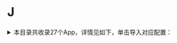 # J
<details>
<summary>
本目录共收录27个App，详情见如下，单击导入对应配置：
</summary>

- [JavDB](https://quantumult.app/x/open-app/add-resource?remote-resource=%7B%22filter_remote%22%3A%20%5B%22https%3A%2F%2Fraw.githubusercontent.com%2Fzirawell%2FR-Store%2Fmain%2FRule%2FQuanX%2FAdblock%2FApp%2FJ%2FJavDB%2Ffilter%2Fjavdb.list%2C%20tag%3DJavDB%22%5D%2C%22rewrite_remote%22%3A%20%5B%22https%3A%2F%2Fraw.githubusercontent.com%2Fzirawell%2FR-Store%2Fmain%2FRule%2FQuanX%2FAdblock%2FApp%2FJ%2FJavDB%2Frewrite%2Fjavdb.conf%2C%20tag%3DJavDB%22%5D%7D)
- [交管12123](https://quantumult.app/x/open-app/add-resource?remote-resource=%7B%22rewrite_remote%22%3A%20%5B%22https%3A%2F%2Fraw.githubusercontent.com%2Fzirawell%2FR-Store%2Fmain%2FRule%2FQuanX%2FAdblock%2FApp%2FJ%2F%E4%BA%A4%E7%AE%A112123%2Frewrite%2F12123.conf%2C%20tag%3D%E4%BA%A4%E7%AE%A112123%22%5D%7D)
- [交通银行](https://quantumult.app/x/open-app/add-resource?remote-resource=%7B%22rewrite_remote%22%3A%20%5B%22https%3A%2F%2Fraw.githubusercontent.com%2Fzirawell%2FR-Store%2Fmain%2FRule%2FQuanX%2FAdblock%2FApp%2FJ%2F%E4%BA%A4%E9%80%9A%E9%93%B6%E8%A1%8C%2Frewrite%2Fbankcomm.conf%2C%20tag%3D%E4%BA%A4%E9%80%9A%E9%93%B6%E8%A1%8C%22%5D%7D)
- [京东](https://quantumult.app/x/open-app/add-resource?remote-resource=%7B%22filter_remote%22%3A%20%5B%22https%3A%2F%2Fraw.githubusercontent.com%2Fzirawell%2FR-Store%2Fmain%2FRule%2FQuanX%2FAdblock%2FApp%2FJ%2F%E4%BA%AC%E4%B8%9C%2Ffilter%2Fjd.list%2C%20tag%3D%E4%BA%AC%E4%B8%9C%22%5D%2C%22rewrite_remote%22%3A%20%5B%22https%3A%2F%2Fraw.githubusercontent.com%2Fzirawell%2FR-Store%2Fmain%2FRule%2FQuanX%2FAdblock%2FApp%2FJ%2F%E4%BA%AC%E4%B8%9C%2Frewrite%2Fjd.conf%2C%20tag%3D%E4%BA%AC%E4%B8%9C%22%5D%7D)
- [京东云无线宝](https://quantumult.app/x/open-app/add-resource?remote-resource=%7B%22rewrite_remote%22%3A%20%5B%22https%3A%2F%2Fraw.githubusercontent.com%2Fzirawell%2FR-Store%2Fmain%2FRule%2FQuanX%2FAdblock%2FApp%2FJ%2F%E4%BA%AC%E4%B8%9C%E4%BA%91%E6%97%A0%E7%BA%BF%E5%AE%9D%2Frewrite%2Fjdcloud.conf%2C%20tag%3D%E4%BA%AC%E4%B8%9C%E4%BA%91%E6%97%A0%E7%BA%BF%E5%AE%9D%22%5D%7D)
- [京东极速版](https://quantumult.app/x/open-app/add-resource?remote-resource=%7B%22rewrite_remote%22%3A%20%5B%22https%3A%2F%2Fraw.githubusercontent.com%2Fzirawell%2FR-Store%2Fmain%2FRule%2FQuanX%2FAdblock%2FApp%2FJ%2F%E4%BA%AC%E4%B8%9C%E6%9E%81%E9%80%9F%E7%89%88%2Frewrite%2Fjdlite.conf%2C%20tag%3D%E4%BA%AC%E4%B8%9C%E6%9E%81%E9%80%9F%E7%89%88%22%5D%7D)
- [京东读书](https://quantumult.app/x/open-app/add-resource?remote-resource=%7B%22rewrite_remote%22%3A%20%5B%22https%3A%2F%2Fraw.githubusercontent.com%2Fzirawell%2FR-Store%2Fmain%2FRule%2FQuanX%2FAdblock%2FApp%2FJ%2F%E4%BA%AC%E4%B8%9C%E8%AF%BB%E4%B9%A6%2Frewrite%2Fjdread.conf%2C%20tag%3D%E4%BA%AC%E4%B8%9C%E8%AF%BB%E4%B9%A6%22%5D%7D)
- [京东金融](https://quantumult.app/x/open-app/add-resource?remote-resource=%7B%22rewrite_remote%22%3A%20%5B%22https%3A%2F%2Fraw.githubusercontent.com%2Fzirawell%2FR-Store%2Fmain%2FRule%2FQuanX%2FAdblock%2FApp%2FJ%2F%E4%BA%AC%E4%B8%9C%E9%87%91%E8%9E%8D%2Frewrite%2Fjdjr.conf%2C%20tag%3D%E4%BA%AC%E4%B8%9C%E9%87%91%E8%9E%8D%22%5D%7D)
- [京喜](https://quantumult.app/x/open-app/add-resource?remote-resource=%7B%22rewrite_remote%22%3A%20%5B%22https%3A%2F%2Fraw.githubusercontent.com%2Fzirawell%2FR-Store%2Fmain%2FRule%2FQuanX%2FAdblock%2FApp%2FJ%2F%E4%BA%AC%E5%96%9C%2Frewrite%2Fjx.conf%2C%20tag%3D%E4%BA%AC%E5%96%9C%22%5D%7D)
- [今日头条](https://quantumult.app/x/open-app/add-resource?remote-resource=%7B%22filter_remote%22%3A%20%5B%22https%3A%2F%2Fraw.githubusercontent.com%2Fzirawell%2FR-Store%2Fmain%2FRule%2FQuanX%2FAdblock%2FApp%2FJ%2F%E4%BB%8A%E6%97%A5%E5%A4%B4%E6%9D%A1%2Ffilter%2Ftoutiao.list%2C%20tag%3D%E4%BB%8A%E6%97%A5%E5%A4%B4%E6%9D%A1%22%5D%2C%22rewrite_remote%22%3A%20%5B%22https%3A%2F%2Fraw.githubusercontent.com%2Fzirawell%2FR-Store%2Fmain%2FRule%2FQuanX%2FAdblock%2FApp%2FJ%2F%E4%BB%8A%E6%97%A5%E5%A4%B4%E6%9D%A1%2Frewrite%2Ftoutiao.conf%2C%20tag%3D%E4%BB%8A%E6%97%A5%E5%A4%B4%E6%9D%A1%22%5D%7D)
- [今日水印相机](https://quantumult.app/x/open-app/add-resource?remote-resource=%7B%22rewrite_remote%22%3A%20%5B%22https%3A%2F%2Fraw.githubusercontent.com%2Fzirawell%2FR-Store%2Fmain%2FRule%2FQuanX%2FAdblock%2FApp%2FJ%2F%E4%BB%8A%E6%97%A5%E6%B0%B4%E5%8D%B0%E7%9B%B8%E6%9C%BA%2Frewrite%2Fsogaha.conf%2C%20tag%3D%E4%BB%8A%E6%97%A5%E6%B0%B4%E5%8D%B0%E7%9B%B8%E6%9C%BA%22%5D%7D)
- [加油广东](https://quantumult.app/x/open-app/add-resource?remote-resource=%7B%22rewrite_remote%22%3A%20%5B%22https%3A%2F%2Fraw.githubusercontent.com%2Fzirawell%2FR-Store%2Fmain%2FRule%2FQuanX%2FAdblock%2FApp%2FJ%2F%E5%8A%A0%E6%B2%B9%E5%B9%BF%E4%B8%9C%2Frewrite%2Fgdoil.conf%2C%20tag%3D%E5%8A%A0%E6%B2%B9%E5%B9%BF%E4%B8%9C%22%5D%7D)
- [吉林银行](https://quantumult.app/x/open-app/add-resource?remote-resource=%7B%22rewrite_remote%22%3A%20%5B%22https%3A%2F%2Fraw.githubusercontent.com%2Fzirawell%2FR-Store%2Fmain%2FRule%2FQuanX%2FAdblock%2FApp%2FJ%2F%E5%90%89%E6%9E%97%E9%93%B6%E8%A1%8C%2Frewrite%2Fjlbank.conf%2C%20tag%3D%E5%90%89%E6%9E%97%E9%93%B6%E8%A1%8C%22%5D%7D)
- [吉祥航空](https://quantumult.app/x/open-app/add-resource?remote-resource=%7B%22rewrite_remote%22%3A%20%5B%22https%3A%2F%2Fraw.githubusercontent.com%2Fzirawell%2FR-Store%2Fmain%2FRule%2FQuanX%2FAdblock%2FApp%2FJ%2F%E5%90%89%E7%A5%A5%E8%88%AA%E7%A9%BA%2Frewrite%2Fjuneyaoair.conf%2C%20tag%3D%E5%90%89%E7%A5%A5%E8%88%AA%E7%A9%BA%22%5D%7D)
- [建行生活](https://quantumult.app/x/open-app/add-resource?remote-resource=%7B%22rewrite_remote%22%3A%20%5B%22https%3A%2F%2Fraw.githubusercontent.com%2Fzirawell%2FR-Store%2Fmain%2FRule%2FQuanX%2FAdblock%2FApp%2FJ%2F%E5%BB%BA%E8%A1%8C%E7%94%9F%E6%B4%BB%2Frewrite%2Fccblife.conf%2C%20tag%3D%E5%BB%BA%E8%A1%8C%E7%94%9F%E6%B4%BB%22%5D%7D)
- [捷停车](https://quantumult.app/x/open-app/add-resource?remote-resource=%7B%22rewrite_remote%22%3A%20%5B%22https%3A%2F%2Fraw.githubusercontent.com%2Fzirawell%2FR-Store%2Fmain%2FRule%2FQuanX%2FAdblock%2FApp%2FJ%2F%E6%8D%B7%E5%81%9C%E8%BD%A6%2Frewrite%2Fjparking.conf%2C%20tag%3D%E6%8D%B7%E5%81%9C%E8%BD%A6%22%5D%7D)
- [机核网](https://quantumult.app/x/open-app/add-resource?remote-resource=%7B%22rewrite_remote%22%3A%20%5B%22https%3A%2F%2Fraw.githubusercontent.com%2Fzirawell%2FR-Store%2Fmain%2FRule%2FQuanX%2FAdblock%2FApp%2FJ%2F%E6%9C%BA%E6%A0%B8%E7%BD%91%2Frewrite%2Fgcores.conf%2C%20tag%3D%E6%9C%BA%E6%A0%B8%E7%BD%91%22%5D%7D)
- [极简汇率](https://quantumult.app/x/open-app/add-resource?remote-resource=%7B%22rewrite_remote%22%3A%20%5B%22https%3A%2F%2Fraw.githubusercontent.com%2Fzirawell%2FR-Store%2Fmain%2FRule%2FQuanX%2FAdblock%2FApp%2FJ%2F%E6%9E%81%E7%AE%80%E6%B1%87%E7%8E%87%2Frewrite%2Ftratao.conf%2C%20tag%3D%E6%9E%81%E7%AE%80%E6%B1%87%E7%8E%87%22%5D%7D)
- [界面新闻](https://quantumult.app/x/open-app/add-resource?remote-resource=%7B%22rewrite_remote%22%3A%20%5B%22https%3A%2F%2Fraw.githubusercontent.com%2Fzirawell%2FR-Store%2Fmain%2FRule%2FQuanX%2FAdblock%2FApp%2FJ%2F%E7%95%8C%E9%9D%A2%E6%96%B0%E9%97%BB%2Frewrite%2Fjiemian.conf%2C%20tag%3D%E7%95%8C%E9%9D%A2%E6%96%B0%E9%97%BB%22%5D%7D)
- [简讯](https://quantumult.app/x/open-app/add-resource?remote-resource=%7B%22rewrite_remote%22%3A%20%5B%22https%3A%2F%2Fraw.githubusercontent.com%2Fzirawell%2FR-Store%2Fmain%2FRule%2FQuanX%2FAdblock%2FApp%2FJ%2F%E7%AE%80%E8%AE%AF%2Frewrite%2Ftipsoon.conf%2C%20tag%3D%E7%AE%80%E8%AE%AF%22%5D%7D)
- [金十数据](https://quantumult.app/x/open-app/add-resource?remote-resource=%7B%22rewrite_remote%22%3A%20%5B%22https%3A%2F%2Fraw.githubusercontent.com%2Fzirawell%2FR-Store%2Fmain%2FRule%2FQuanX%2FAdblock%2FApp%2FJ%2F%E9%87%91%E5%8D%81%E6%95%B0%E6%8D%AE%2Frewrite%2Fjin10.conf%2C%20tag%3D%E9%87%91%E5%8D%81%E6%95%B0%E6%8D%AE%22%5D%7D)
- [金山词霸](https://quantumult.app/x/open-app/add-resource?remote-resource=%7B%22filter_remote%22%3A%20%5B%22https%3A%2F%2Fraw.githubusercontent.com%2Fzirawell%2FR-Store%2Fmain%2FRule%2FQuanX%2FAdblock%2FApp%2FJ%2F%E9%87%91%E5%B1%B1%E8%AF%8D%E9%9C%B8%2Ffilter%2Ficiba.list%2C%20tag%3D%E9%87%91%E5%B1%B1%E8%AF%8D%E9%9C%B8%22%5D%2C%22rewrite_remote%22%3A%20%5B%22https%3A%2F%2Fraw.githubusercontent.com%2Fzirawell%2FR-Store%2Fmain%2FRule%2FQuanX%2FAdblock%2FApp%2FJ%2F%E9%87%91%E5%B1%B1%E8%AF%8D%E9%9C%B8%2Frewrite%2Ficiba.conf%2C%20tag%3D%E9%87%91%E5%B1%B1%E8%AF%8D%E9%9C%B8%22%5D%7D)
- [金色财经](https://quantumult.app/x/open-app/add-resource?remote-resource=%7B%22rewrite_remote%22%3A%20%5B%22https%3A%2F%2Fraw.githubusercontent.com%2Fzirawell%2FR-Store%2Fmain%2FRule%2FQuanX%2FAdblock%2FApp%2FJ%2F%E9%87%91%E8%89%B2%E8%B4%A2%E7%BB%8F%2Frewrite%2Fjinse.conf%2C%20tag%3D%E9%87%91%E8%89%B2%E8%B4%A2%E7%BB%8F%22%5D%7D)
- [锦江酒店](https://quantumult.app/x/open-app/add-resource?remote-resource=%7B%22rewrite_remote%22%3A%20%5B%22https%3A%2F%2Fraw.githubusercontent.com%2Fzirawell%2FR-Store%2Fmain%2FRule%2FQuanX%2FAdblock%2FApp%2FJ%2F%E9%94%A6%E6%B1%9F%E9%85%92%E5%BA%97%2Frewrite%2Fjinjiang.conf%2C%20tag%3D%E9%94%A6%E6%B1%9F%E9%85%92%E5%BA%97%22%5D%7D)
- [韭菜公社](https://quantumult.app/x/open-app/add-resource?remote-resource=%7B%22rewrite_remote%22%3A%20%5B%22https%3A%2F%2Fraw.githubusercontent.com%2Fzirawell%2FR-Store%2Fmain%2FRule%2FQuanX%2FAdblock%2FApp%2FJ%2F%E9%9F%AD%E8%8F%9C%E5%85%AC%E7%A4%BE%2Frewrite%2Fjiucaigongshe.conf%2C%20tag%3D%E9%9F%AD%E8%8F%9C%E5%85%AC%E7%A4%BE%22%5D%7D)
- [驾校一点通](https://quantumult.app/x/open-app/add-resource?remote-resource=%7B%22filter_remote%22%3A%20%5B%22https%3A%2F%2Fraw.githubusercontent.com%2Fzirawell%2FR-Store%2Fmain%2FRule%2FQuanX%2FAdblock%2FApp%2FJ%2F%E9%A9%BE%E6%A0%A1%E4%B8%80%E7%82%B9%E9%80%9A%2Ffilter%2Fjxedt.list%2C%20tag%3D%E9%A9%BE%E6%A0%A1%E4%B8%80%E7%82%B9%E9%80%9A%22%5D%2C%22rewrite_remote%22%3A%20%5B%22https%3A%2F%2Fraw.githubusercontent.com%2Fzirawell%2FR-Store%2Fmain%2FRule%2FQuanX%2FAdblock%2FApp%2FJ%2F%E9%A9%BE%E6%A0%A1%E4%B8%80%E7%82%B9%E9%80%9A%2Frewrite%2Fjxedt.conf%2C%20tag%3D%E9%A9%BE%E6%A0%A1%E4%B8%80%E7%82%B9%E9%80%9A%22%5D%7D)
- [驾考宝典](https://quantumult.app/x/open-app/add-resource?remote-resource=%7B%22rewrite_remote%22%3A%20%5B%22https%3A%2F%2Fraw.githubusercontent.com%2Fzirawell%2FR-Store%2Fmain%2FRule%2FQuanX%2FAdblock%2FApp%2FJ%2F%E9%A9%BE%E8%80%83%E5%AE%9D%E5%85%B8%2Frewrite%2Fkakamobi.conf%2C%20tag%3D%E9%A9%BE%E8%80%83%E5%AE%9D%E5%85%B8%22%5D%7D)

</details>